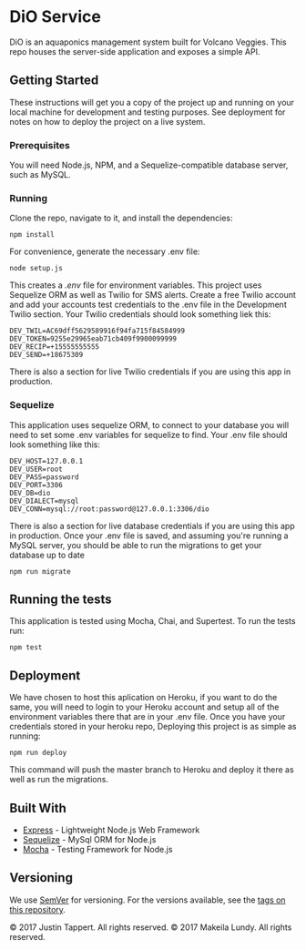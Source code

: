 # DiO Service

DiO is an aquaponics management system built for Volcano Veggies. This repo houses the server-side application and exposes a simple API.

## Getting Started

These instructions will get you a copy of the project up and running on your local machine for development and testing purposes. See deployment for notes on how to deploy the project on a live system.

### Prerequisites

You will need Node.js, NPM, and a Sequelize-compatible database server, such as MySQL.

### Running

Clone the repo, navigate to it, and install the dependencies:

```npm
npm install
```

For convenience, generate the necessary .env file:

```npm
node setup.js
```

This creates a _.env_ file for environment variables. This project uses Sequelize ORM as well as Twilio for SMS alerts. Create a free Twilio account and add your accounts test credentials to the .env file in the Development Twilio section. Your Twilio credentials should look something liek this:

```npm
DEV_TWIL=AC69dff5629589916f94fa715f84584999
DEV_TOKEN=9255e29965eab71cb409f9900099999
DEV_RECIP=+15555555555
DEV_SEND=+18675309
```

There is also a section for live Twilio credentials if you are using this app in production.

### Sequelize

This application uses sequelize ORM, to connect to your database you will need to set some .env variables for sequelize to find. Your .env file should look something like this:

```npm
DEV_HOST=127.0.0.1
DEV_USER=root
DEV_PASS=password
DEV_PORT=3306
DEV_DB=dio
DEV_DIALECT=mysql
DEV_CONN=mysql://root:password@127.0.0.1:3306/dio
```

There is also a section for live database credentials if you are using this app in production. Once your .env file is saved, and assuming you're running a MySQL server, you should be able to run the migrations to get your database up to date

```npm
npm run migrate
```

## Running the tests

This application is tested using Mocha, Chai, and Supertest. To run the tests run:

```npm
npm test
```

## Deployment

We have chosen to host this aplication on Heroku, if you want to do the same, you will need to login to your Heroku account and setup all of the environment variables there that are in your .env file. Once you have your credentials stored in your heroku repo, Deploying this project is as simple as running:

```npm
npm run deploy
```

This command will push the master branch to Heroku and deploy it there as well as run the migrations.

## Built With

* [Express](https://expressjs.com/) - Lightweight Node.js Web Framework
* [Sequelize](http://docs.sequelizejs.com/) - MySql ORM for Node.js
* [Mocha](https://mochajs.org/) - Testing Framework for Node.js

## Versioning

We use [SemVer](http://semver.org/) for versioning. For the versions available, see the [tags on this repository](https://github.com/osu-cascades/dio-service/tags).

&copy; 2017 Justin Tappert. All rights reserved.
&copy; 2017 Makeila Lundy. All rights reserved.
